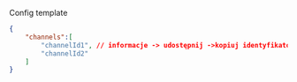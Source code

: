 Config template
```json
{
    "channels":[
        "channelId1", // informacje -> udostępnij ->kopiuj identyfikator
        "channelId2"
    ]
}
```